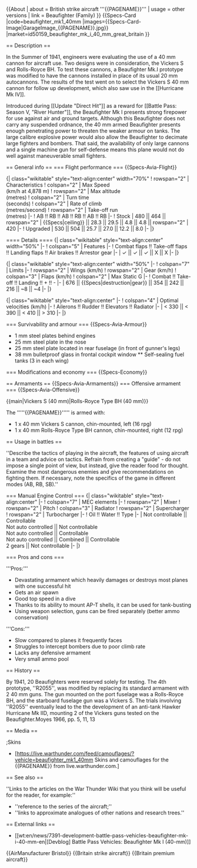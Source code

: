 {{About
| about = British strike aircraft '''{{PAGENAME}}'''
| usage = other versions
| link = Beaufighter (Family)
}}
{{Specs-Card
|code=beaufighter_mk1_40mm
|images={{Specs-Card-Image|GarageImage_{{PAGENAME}}.jpg}}
|market=id50159_beaufighter_mk_i_40_mm_great_britain
}}

== Description ==
<!-- ''In the description, the first part should be about the history of and the creation and combat usage of the aircraft, as well as its key features. In the second part, tell the reader about the aircraft in the game. Insert a screenshot of the vehicle, so that if the novice player does not remember the vehicle by name, he will immediately understand what kind of vehicle the article is talking about.'' -->
In the Summer of 1941, engineers were evaluating the use of a 40 mm cannon for aircraft use. Two designs were in consideration, the Vickers S and Rolls-Royce BH. To test these cannons, a Beaufighter Mk.I prototype was modified to have the cannons installed in place of its usual 20 mm autocannons. The results of the test went on to select the Vickers S 40 mm cannon for follow up development, which also saw use in the [[Hurricane Mk IV]].

Introduced during [[Update "Direct Hit"]] as a reward for [[Battle Pass: Season V, "River Hunter"]], the Beaufighter Mk I presents strong firepower for use against air and ground targets. Although this Beaufighter does not carry any suspended ordnance, the 40 mm armed Beaufighter presents enough penetrating power to threaten the weaker armour on tanks. The large calibre explosive power would also allow the Beaufighter to decimate large fighters and bombers. That said, the availability of only large cannons and a single machine gun for self-defense means this plane would not do well against maneuverable small fighters.

== General info ==
=== Flight performance ===
{{Specs-Avia-Flight}}
<!-- ''Describe how the aircraft behaves in the air. Speed, manoeuvrability, acceleration and allowable loads - these are the most important characteristics of the vehicle.'' -->

{| class="wikitable" style="text-align:center" width="70%"
! rowspan="2" | Characteristics
! colspan="2" | Max Speed<br>(km/h at 4,878 m)
! rowspan="2" | Max altitude<br>(metres)
! colspan="2" | Turn time<br>(seconds)
! colspan="2" | Rate of climb<br>(metres/second)
! rowspan="2" | Take-off run<br>(metres)
|-
! AB !! RB !! AB !! RB !! AB !! RB
|-
! Stock
| 480 || 464 || rowspan="2" | {{Specs|ceiling}} || 28.3 || 29.5 || 4.8 || 4.8 || rowspan="2" | 420
|-
! Upgraded
| 530 || 504 || 25.7 || 27.0 || 12.2 || 8.0
|-
|}

==== Details ====
{| class="wikitable" style="text-align:center" width="50%"
|-
! colspan="5" | Features
|-
! Combat flaps !! Take-off flaps !! Landing flaps !! Air brakes !! Arrestor gear
|-
| ✓ || ✓ || ✓ || X || X     <!-- ✓ -->
|-
|}

{| class="wikitable" style="text-align:center" width="50%"
|-
! colspan="7" | Limits
|-
! rowspan="2" | Wings (km/h)
! rowspan="2" | Gear (km/h)
! colspan="3" | Flaps (km/h)
! colspan="2" | Max Static G
|-
! Combat !! Take-off !! Landing !! + !! -
|-
| 676<!--{{Specs|destruction|body}}--> || {{Specs|destruction|gear}} || 354 || 242 || 216 || ~8 || ~4
|-
|}

{| class="wikitable" style="text-align:center"
|-
! colspan="4" | Optimal velocities (km/h)
|-
! Ailerons !! Rudder !! Elevators !! Radiator
|-
| < 330 || < 390 || < 410 || > 310
|-
|}

=== Survivability and armour ===
{{Specs-Avia-Armour}}
<!-- ''Examine the survivability of the aircraft. Note how vulnerable the structure is and how secure the pilot is, whether the fuel tanks are armoured, etc. Describe the armour, if there is any, and also mention the vulnerability of other critical aircraft systems.'' -->
* 1 mm steel plates behind engines
* 25 mm steel plate in the nose
* 25 mm steel plate located in rear fuselage (in front of gunner's legs)
* 38 mm bulletproof glass in frontal cockpit window
** Self-sealing fuel tanks (3 in each wing)

=== Modifications and economy ===
{{Specs-Economy}}

== Armaments ==
{{Specs-Avia-Armaments}}
=== Offensive armament ===
{{Specs-Avia-Offensive}}
<!-- ''Describe the offensive armament of the aircraft, if any. Describe how effective the cannons and machine guns are in a battle, and also what belts or drums are better to use. If there is no offensive weaponry, delete this subsection.'' -->
{{main|Vickers S (40 mm)|Rolls-Royce Type BH (40 mm)}}

The '''''{{PAGENAME}}''''' is armed with:

* 1 x 40 mm Vickers S cannon, chin-mounted, left (16 rpg)
* 1 x 40 mm Rolls-Royce Type BH cannon, chin-mounted, right (12 rpg)

== Usage in battles ==
<!-- ''Describe the tactics of playing in the aircraft, the features of using aircraft in a team and advice on tactics. Refrain from creating a "guide" - do not impose a single point of view, but instead, give the reader food for thought. Examine the most dangerous enemies and give recommendations on fighting them. If necessary, note the specifics of the game in different modes (AB, RB, SB).'' -->
''Describe the tactics of playing in the aircraft, the features of using aircraft in a team and advice on tactics. Refrain from creating a "guide" - do not impose a single point of view, but instead, give the reader food for thought. Examine the most dangerous enemies and give recommendations on fighting them. If necessary, note the specifics of the game in different modes (AB, RB, SB).''

=== Manual Engine Control ===
{| class="wikitable" style="text-align:center"
|-
! colspan="7" | MEC elements
|-
! rowspan="2" | Mixer
! rowspan="2" | Pitch
! colspan="3" | Radiator
! rowspan="2" | Supercharger
! rowspan="2" | Turbocharger
|-
! Oil !! Water !! Type
|-
| Not controllable || Controllable<br>Not auto controlled || Not controllable<br>Not auto controlled || Controllable<br>Not auto controlled || Combined || Controllable<br>2 gears || Not controllable
|-
|}

=== Pros and cons ===
<!-- ''Summarise and briefly evaluate the vehicle in terms of its characteristics and combat effectiveness. Mark its pros and cons in the bulleted list. Try not to use more than 6 points for each of the characteristics. Avoid using categorical definitions such as "bad", "good" and the like - use substitutions with softer forms such as "inadequate" and "effective".'' -->

'''Pros:'''

* Devastating armament which heavily damages or destroys most planes with one successful hit 
* Gets an air spawn
* Good top speed in a dive
* Thanks to its ability to mount AP-T shells, it can be used for tank-busting 
* Using weapon selection, guns can be fired separately (better ammo conservation)

'''Cons:'''

* Slow compared to planes it frequently faces
* Struggles to intercept bombers due to poor climb rate
* Lacks any defensive armament
* Very small ammo pool

== History ==
<!-- ''Describe the history of the creation and combat usage of the aircraft in more detail than in the introduction. If the historical reference turns out to be too long, take it to a separate article, taking a link to the article about the vehicle and adding a block "/History" (example: <nowiki>https://wiki.warthunder.com/(Vehicle-name)/History</nowiki>) and add a link to it here using the <code>main</code> template. Be sure to reference text and sources by using <code><nowiki><ref></ref></nowiki></code>, as well as adding them at the end of the article with <code><nowiki><references /></nowiki></code>. This section may also include the vehicle's dev blog entry (if applicable) and the in-game encyclopedia description (under <code><nowiki>=== In-game description ===</nowiki></code>, also if applicable).'' -->
By 1941, 20 Beaufighters were reserved solely for testing. The 4th prototype, ''R2055'', was modified by replacing its standard armament with 2 40 mm guns. The gun mounted on the port fuselage was a Rolls-Royce BH, and the starboard fuselage gun was a Vickers S. The trials involving ''R2055'' eventually lead to the the development of an anti-tank Hawker Hurricane Mk IID, mounting 2 of the Vickers guns tested on the Beaufighter.<ref>Moyes 1966, pp. 5, 11, 13</ref> 

== Media ==
<!-- ''Excellent additions to the article would be video guides, screenshots from the game, and photos.'' -->

;Skins

* [https://live.warthunder.com/feed/camouflages/?vehicle=beaufighter_mk1_40mm Skins and camouflages for the {{PAGENAME}} from live.warthunder.com.]

== See also ==
<!-- ''Links to the articles on the War Thunder Wiki that you think will be useful for the reader, for example:''
* ''reference to the series of the aircraft;''
* ''links to approximate analogues of other nations and research trees.'' -->
''Links to the articles on the War Thunder Wiki that you think will be useful for the reader, for example:''

* ''reference to the series of the aircraft;''
* ''links to approximate analogues of other nations and research trees.''

== External links ==
<!-- ''Paste links to sources and external resources, such as:''
* ''topic on the official game forum;''
* ''other literature.'' -->

* [[wt:en/news/7391-development-battle-pass-vehicles-beaufighter-mk-i-40-mm-en|[Devblog] Battle Pass Vehicles: Beaufighter Mk I (40-mm)]]

{{AirManufacturer Bristol}}
{{Britain strike aircraft}}
{{Britain premium aircraft}}